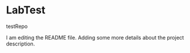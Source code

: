 # LabTest
testRepo

I am editing the README file. Adding some more details about the project description.

